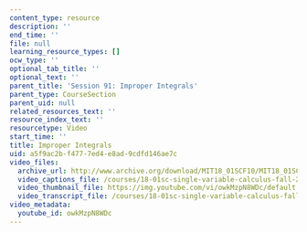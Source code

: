 ```yaml
---
content_type: resource
description: ''
end_time: ''
file: null
learning_resource_types: []
ocw_type: ''
optional_tab_title: ''
optional_text: ''
parent_title: 'Session 91: Improper Integrals'
parent_type: CourseSection
parent_uid: null
related_resources_text: ''
resource_index_text: ''
resourcetype: Video
start_time: ''
title: Improper Integrals
uid: a5f9ac2b-f477-7ed4-e8ad-9cdfd146ae7c
video_files:
  archive_url: http://www.archive.org/download/MIT18_01SCF10/MIT18_01SCF10Rec_70_300k.mp4
  video_captions_file: /courses/18-01sc-single-variable-calculus-fall-2010/0abd64ca973c5a568a4cf88b830a0ac6_owkMzpN8WDc.vtt
  video_thumbnail_file: https://img.youtube.com/vi/owkMzpN8WDc/default.jpg
  video_transcript_file: /courses/18-01sc-single-variable-calculus-fall-2010/17c025c03b8d153d19bf123b75f828f5_owkMzpN8WDc.pdf
video_metadata:
  youtube_id: owkMzpN8WDc
---
```

